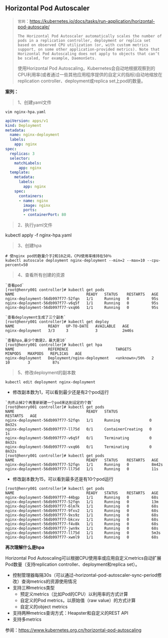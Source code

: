 ##  Horizontal Pod Autoscaler

> `官网`：https://kubernetes.io/docs/tasks/run-application/horizontal-pod-autoscale/
>
> ```
> The Horizontal Pod Autoscaler automatically scales the number of pods in a replication controller, deployment or replica set based on observed CPU utilization (or, with custom metrics support, on some other application-provided metrics). Note that Horizontal Pod Autoscaling does not apply to objects that can’t be scaled, for example, DaemonSets.
> ```
>
> 使用Horizontal Pod Autoscaling，Kubernetes会自动地根据观察到的CPU利用率(或者通过一些其他应用程序提供的自定义的指标)自动地缩放在replication controller、deployment或replica set上pod的数量。



**案列：**

> 1、创建yaml文件

```
vim nginx-hpa.yaml
```

```yaml
apiVersion: apps/v1
kind: Deployment
metadata:
  name: nginx-deployment
  labels:
    app: nginx
spec:
  replicas: 3
  selector:
    matchLabels:
      app: nginx
  template:
    metadata:
      labels:
        app: nginx
    spec:
      containers:
      - name: nginx
        image: nginx
        ports:
        - containerPort: 80
```



> 2、执行yaml文件

kubectl apply -f nginx-hpa.yaml

> 3、创建hpa

```shell
# 使nginx pod的数量介于2和10之间，CPU使用率维持在50％
kubectl autoscale deployment nginx-deployment --min=2 --max=10 --cpu-percent=50
```

> 4、查看所有创建的资源

```shell
`查看pod`
[root@henry001 controller]# kubectl get pods
NAME                                READY   STATUS    RESTARTS   AGE
nginx-deployment-56db997f77-52fqn   1/1     Running   0          95s
nginx-deployment-56db997f77-v6q5f   1/1     Running   0          95s
nginx-deployment-56db997f77-vxq66   1/1     Running   0          95s

`查看deployment生成了三个副本`
[root@henry001 controller]# kubectl get deploy
NAME               READY   UP-TO-DATE   AVAILABLE   AGE
nginx-deployment   3/3     3            3           2m46s

`查看hpa,最少个数是2，最大是10`
[root@henry001 controller]# kubectl get hpa
NAME               REFERENCE                     TARGETS         MINPODS   MAXPODS   REPLICAS   AGE
nginx-deployment   Deployment/nginx-deployment   <unknown>/50%   2         10        3          87s
```

> 5、修改deployment的副本数

```
kubectl edit deployment nginx-deployment
```

* 修改副本数为1，可以看到最少还是有2个pod运行

```shell
`先终止掉2个再重新新建一个pod来达到设定的个数`
[root@henry001 controller]# kubectl get pods
NAME                                READY   STATUS              RESTARTS   AGE
nginx-deployment-56db997f77-52fqn   1/1     Running             0          8m32s
nginx-deployment-56db997f77-ll75d   0/1     ContainerCreating   0          1s
nginx-deployment-56db997f77-v6q5f   0/1     Terminating         0          8m32s
nginx-deployment-56db997f77-vxq66   0/1     Terminating         0          8m32s
[root@henry001 controller]# kubectl get pods
NAME                                READY   STATUS    RESTARTS   AGE
nginx-deployment-56db997f77-52fqn   1/1     Running   0          8m42s
nginx-deployment-56db997f77-ll75d   1/1     Running   0          11s
```

* 修改副本数为15，可以看到最多还是有10个pod运行

```shell
[root@henry001 controller]# kubectl get pods
NAME                                READY   STATUS    RESTARTS   AGE
nginx-deployment-56db997f77-44bgp   1/1     Running   0          68s
nginx-deployment-56db997f77-52fqn   1/1     Running   0          13m
nginx-deployment-56db997f77-6lm7k   1/1     Running   0          68s
nginx-deployment-56db997f77-9fxv2   1/1     Running   0          68s
nginx-deployment-56db997f77-9xs9z   1/1     Running   0          68s
nginx-deployment-56db997f77-bkcxv   1/1     Running   0          68s
nginx-deployment-56db997f77-f4v8k   1/1     Running   0          68s
nginx-deployment-56db997f77-jwn9x   1/1     Running   0          68s
nginx-deployment-56db997f77-ll75d   1/1     Running   0          5m3s
nginx-deployment-56db997f77-xwml9   1/1     Running   0          68s

```

**再次理解什么是hpa**

Horizontal Pod Autoscaling可以根据CPU使用率或应用自定义metrics自动扩展Pod数量（支持replication controller、deployment和replica set）。

- 控制管理器每隔30s（可以通过–horizontal-pod-autoscaler-sync-period修改）查询metrics的资源使用情况
- 支持三种metrics类型
  - 预定义metrics（比如Pod的CPU）以利用率的方式计算
  - 自定义的Pod metrics，以原始值（raw value）的方式计算
  - 自定义的object metrics
- 支持两种metrics查询方式：Heapster和自定义的REST API
- 支持多metrics

参阅：https://www.kubernetes.org.cn/horizontal-pod-autoscaling